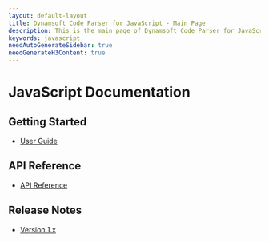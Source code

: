 ```yaml
---
layout: default-layout
title: Dynamsoft Code Parser for JavaScript - Main Page
description: This is the main page of Dynamsoft Code Parser for JavaScript Language.
keywords: javascript
needAutoGenerateSidebar: true
needGenerateH3Content: true
---
```


# JavaScript Documentation

## Getting Started

- [User Guide](user-guide.md)

## API Reference

- [API Reference](api-reference/index.md)

## Release Notes

- [Version 1.x](release-notes/js-1.md)
